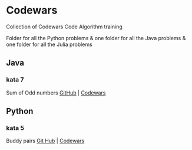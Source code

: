 # Codewars
Collection of Codewars Code Algorithm training

Folder for all the Python problems & one folder for all the Java problems & one folder for all the Julia problems


## Java 

### kata 7 
Sum of Odd numbers [GitHub](https://github.com/MJST997/Codewars/blob/main/Java/sum_of_odd_numbers.java) | [Codewars](https://www.codewars.com/kata/55fd2d567d94ac3bc9000064/java)

## Python 

### kata 5 
Buddy pairs [Git Hub](https://github.com/MJST997/Codewars/blob/main/Python/buddy_pairs.ipynb) | [Codewars](https://www.codewars.com/kata/59ccf051dcc4050f7800008f/python)
